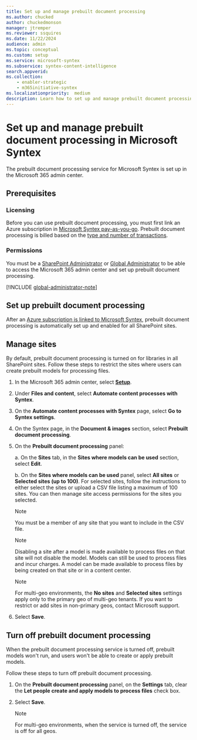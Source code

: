 ```yaml
---
title: Set up and manage prebuilt document processing
ms.author: chucked
author: chuckedmonson
manager: jtremper
ms.reviewer: ssquires
ms.date: 11/22/2024
audience: admin
ms.topic: conceptual
ms.custom: setup
ms.service: microsoft-syntex
ms.subservice: syntex-content-intelligence
search.appverid: 
ms.collection: 
    - enabler-strategic
    - m365initiative-syntex
ms.localizationpriority:  medium
description: Learn how to set up and manage prebuilt document processing in SharePoint.
---
```


# Set up and manage prebuilt document processing in Microsoft Syntex

The prebuilt document processing service for Microsoft Syntex is set up in the Microsoft 365 admin center.

## Prerequisites

### Licensing

Before you can use prebuilt document processing, you must first link an Azure subscription in [Microsoft Syntex pay-as-you-go](syntex-azure-billing.md). Prebuilt document processing is billed based on the [type and number of transactions](syntex-pay-as-you-go-services.md).

### Permissions

You must be a [SharePoint Administrator](/entra/identity/role-based-access-control/permissions-reference#sharepoint-administrator) or [Global Administrator](/entra/identity/role-based-access-control/permissions-reference#global-administrator) to be able to access the Microsoft 365 admin center and set up prebuilt document processing.

[!INCLUDE [global-administrator-note](../includes/global-administrator-note.md)]

## Set up prebuilt document processing

After an [Azure subscription is linked to Microsoft Syntex](syntex-azure-billing.md), prebuilt document processing is automatically set up and enabled for all SharePoint sites.

## Manage sites

By default, prebuilt document processing is turned on for libraries in all SharePoint sites. Follow these steps to restrict the sites where users can create prebuilt models for processing files.

1. In the Microsoft 365 admin center, select <a href="https://go.microsoft.com/fwlink/p/?linkid=2171997" target="_blank">**Setup**</a>.

2. Under **Files and content**, select **Automate content processes with Syntex**.

3. On the **Automate content processes with Syntex** page, select **Go to Syntex settings**.

4. On the Syntex page, in the **Document & images** section, select **Prebuilt document processing**.

5. On the **Prebuilt document processing** panel:

    a. On the **Sites** tab, in the **Sites where models can be used** section, select **Edit**.

    b. On the **Sites where models can be used** panel, select **All sites** or **Selected sites (up to 100)**. For selected sites, follow the instructions to either select the sites or upload a CSV file listing a maximum of 100 sites. You can then manage site access permissions for the sites you selected.

    > [!NOTE]
    > You must be a member of any site that you want to include in the CSV file.

    > [!NOTE]
    > Disabling a site after a model is made available to process files on that site will not disable the model. Models can still be used to process files and incur charges. A model can be made available to process files by being created on that site or in a content center.

    > [!NOTE]
    > For multi-geo environments, the **No sites** and **Selected sites** settings apply only to the primary geo of multi-geo tenants. If you want to restrict or add sites in non-primary geos, contact Microsoft support.

6. Select **Save**.

## Turn off prebuilt document processing

When the prebuilt document processing service is turned off, prebuilt models won't run, and users won't be able to create or apply prebuilt models.

Follow these steps to turn off prebuilt document processing.

1. On the **Prebuilt document processing** panel, on the **Settings** tab, clear the **Let people create and apply models to process files** check box.

2. Select **Save**.

    > [!NOTE]
    > For multi-geo environments, when the service is turned off, the service is off for all geos.
